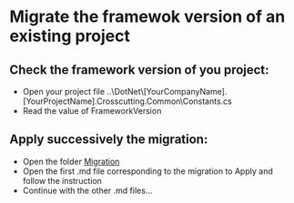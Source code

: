 # Migrate the framewok version of an existing project

## Check the framework version of you project:
* Open your project file ..\DotNet\\[YourCompanyName].[YourProjectName].Crosscutting.Common\Constants.cs
* Read the value of FrameworkVersion

## Apply successively the migration:
* Open the folder [Migration](./Migration) 
* Open the first .md file corresponding to the migration to Apply and follow the instruction
* Continue with the other .md files...